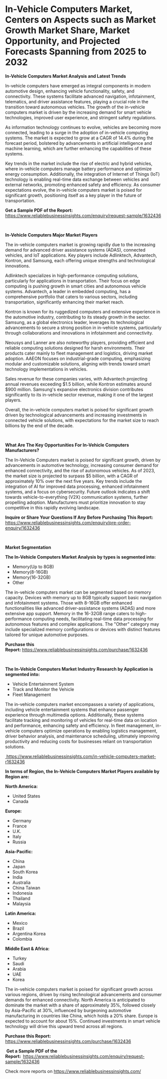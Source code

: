 <p><h1>In-Vehicle Computers Market, Centers on Aspects such as Market Growth Market Share, Market Opportunity, and Projected Forecasts Spanning from 2025 to 2032</h1></p><p><strong>In-Vehicle Computers Market Analysis and Latest Trends</strong></p>
<p><p>In-vehicle computers have emerged as integral components in modern automotive design, enhancing vehicle functionality, safety, and connectivity. These systems facilitate advanced navigation, infotainment, telematics, and driver assistance features, playing a crucial role in the transition toward autonomous vehicles. The growth of the in-vehicle computers market is driven by the increasing demand for smart vehicle technologies, improved user experience, and stringent safety regulations. </p><p>As information technology continues to evolve, vehicles are becoming more connected, leading to a surge in the adoption of in-vehicle computing systems. The market is expected to grow at a CAGR of 14.4% during the forecast period, bolstered by advancements in artificial intelligence and machine learning, which are further enhancing the capabilities of these systems.</p><p>Key trends in the market include the rise of electric and hybrid vehicles, where in-vehicle computers manage battery performance and optimize energy consumption. Additionally, the integration of Internet of Things (IoT) technology is enabling real-time data exchange between vehicles and external networks, promoting enhanced safety and efficiency. As consumer expectations evolve, the in-vehicle computers market is poised for significant growth, positioning itself as a key player in the future of transportation.</p></p>
<p><strong>Get a Sample PDF of the Report:&nbsp;</strong> <a href="https://www.reliablebusinessinsights.com/enquiry/request-sample/1632436?utm_campaign=3260&utm_medium=2&utm_source=Github&utm_content=ia&utm_term=29032025&utm_id=in-vehicle-computers">https://www.reliablebusinessinsights.com/enquiry/request-sample/1632436</a></p>
<p>&nbsp;</p>
<p><strong>In-Vehicle Computers Major Market Players</strong></p>
<p><p>The in-vehicle computers market is growing rapidly due to the increasing demand for advanced driver assistance systems (ADAS), connected vehicles, and IoT applications. Key players include Adlinktech, Advantech, Kontron, and Samsung, each offering unique strengths and technological innovations.</p><p>Adlinktech specializes in high-performance computing solutions, particularly for applications in transportation. Their focus on edge computing is pushing growth in smart cities and autonomous vehicle systems. Advantech, a leader in embedded computing, has a comprehensive portfolio that caters to various sectors, including transportation, significantly enhancing their market reach.</p><p>Kontron is known for its ruggedized computers and extensive experience in the automotive industry, contributing to its steady growth in the sector. Samsung, as a global electronics leader, leverages its technological advancements to secure a strong position in in-vehicle systems, particularly through collaborations and innovations in infotainment and connectivity.</p><p>Neousys and Lanner are also noteworthy players, providing efficient and reliable computing solutions designed for harsh environments. Their products cater mainly to fleet management and logistics, driving market adoption. AAEON focuses on industrial-grade computing, emphasizing modular and customizable solutions, aligning with trends toward smart technology implementations in vehicles.</p><p>Sales revenue for these companies varies, with Advantech projecting annual revenues exceeding $1.5 billion, while Kontron estimates around $900 million. Samsung's expansive electronics division contributes significantly to its in-vehicle sector revenue, making it one of the largest players.</p><p>Overall, the in-vehicle computers market is poised for significant growth driven by technological advancements and increasing investments in connected vehicle solutions, with expectations for the market size to reach billions by the end of the decade.</p></p>
<p>&nbsp;</p>
<p><strong>What Are The Key Opportunities For In-Vehicle Computers Manufacturers?</strong></p>
<p><p>The In-Vehicle Computers market is poised for significant growth, driven by advancements in automotive technology, increasing consumer demand for enhanced connectivity, and the rise of autonomous vehicles. As of 2023, the market size is projected to surpass $5 billion, with a CAGR of approximately 10% over the next five years. Key trends include the integration of AI for improved data processing, enhanced infotainment systems, and a focus on cybersecurity. Future outlook indicates a shift towards vehicle-to-everything (V2X) communication systems, further propelling adoption. Manufacturers must prioritize innovation to stay competitive in this rapidly evolving landscape.</p></p>
<p><strong>Inquire or Share Your Questions If Any Before Purchasing This Report:</strong> <a href="https://www.reliablebusinessinsights.com/enquiry/pre-order-enquiry/1632436?utm_campaign=3260&utm_medium=2&utm_source=Github&utm_content=ia&utm_term=29032025&utm_id=in-vehicle-computers">https://www.reliablebusinessinsights.com/enquiry/pre-order-enquiry/1632436</a></p>
<p>&nbsp;</p>
<p><strong>Market Segmentation</strong></p>
<p><strong>The In-Vehicle Computers Market Analysis by types is segmented into:</strong></p>
<p><ul><li>Memory(Up to 8GB)</li><li>Memory(8-16GB)</li><li>Memory(16-32GB)</li><li>Other</li></ul></p>
<p><p>The in-vehicle computers market can be segmented based on memory capacity. Devices with memory up to 8GB typically support basic navigation and infotainment systems. Those with 8-16GB offer enhanced functionalities like advanced driver-assistance systems (ADAS) and more extensive app support. Memory in the 16-32GB range caters to high-performance computing needs, facilitating real-time data processing for autonomous features and complex applications. The "Other" category may include specialized memory configurations or devices with distinct features tailored for unique automotive purposes.</p></p>
<p><strong>Purchase this Report:&nbsp;</strong><a href="https://www.reliablebusinessinsights.com/purchase/1632436?utm_campaign=3260&utm_medium=2&utm_source=Github&utm_content=ia&utm_term=29032025&utm_id=in-vehicle-computers">https://www.reliablebusinessinsights.com/purchase/1632436</a></p>
<p>&nbsp;</p>
<p><strong>The In-Vehicle Computers Market Industry Research by Application is segmented into:</strong></p>
<p><ul><li>Vehicle Entertainment System</li><li>Track and Monitor the Vehicle</li><li>Fleet Management</li></ul></p>
<p><p>The in-vehicle computers market encompasses a variety of applications, including vehicle entertainment systems that enhance passenger experience through multimedia options. Additionally, these systems facilitate tracking and monitoring of vehicles for real-time data on location and performance, enhancing safety and efficiency. In fleet management, in-vehicle computers optimize operations by enabling logistics management, driver behavior analysis, and maintenance scheduling, ultimately improving productivity and reducing costs for businesses reliant on transportation solutions.</p></p>
<p><a href="https://www.reliablebusinessinsights.com/in-vehicle-computers-market-r1632436?utm_campaign=3260&utm_medium=2&utm_source=Github&utm_content=ia&utm_term=29032025&utm_id=in-vehicle-computers">&nbsp;https://www.reliablebusinessinsights.com/in-vehicle-computers-market-r1632436</a></p>
<p><strong>In terms of Region, the In-Vehicle Computers Market Players available by Region are:</strong></p>
<p>
    <p> <strong> North America: </strong>
        <ul>
            <li>United States</li>
            <li>Canada</li>
        </ul>
        </p> 
    <p> <strong> Europe: </strong>
        <ul>
            <li>Germany</li>
            <li>France</li>
            <li>U.K.</li>
            <li>Italy</li>
            <li>Russia</li>
        </ul>
        </p> 
    <p> <strong> Asia-Pacific: </strong>
        <ul>
            <li>China</li>
            <li>Japan</li>
            <li>South Korea</li>
            <li>India</li>
            <li>Australia</li>
            <li>China Taiwan</li>
            <li>Indonesia</li>
            <li>Thailand</li>
            <li>Malaysia</li>
        </ul>
        </p> 
    <p> <strong> Latin America: </strong>
        <ul>
            <li>Mexico</li>
            <li>Brazil</li>
            <li>Argentina Korea</li>
            <li>Colombia</li>
        </ul>
        </p> 
    <p> <strong> Middle East & Africa: </strong>
        <ul>
            <li>Turkey</li>
            <li>Saudi</li>
            <li>Arabia</li>
            <li>UAE</li>
            <li>Korea</li>
        </ul>
    </p>
    </p>
<p><p>The in-vehicle computers market is poised for significant growth across various regions, driven by rising technological advancements and consumer demands for enhanced connectivity. North America is anticipated to dominate the market with a share of approximately 35%, followed closely by Asia-Pacific at 30%, influenced by burgeoning automotive manufacturing in countries like China, which holds a 20% share. Europe is expected to account for about 15%. Continued investments in smart vehicle technology will drive this upward trend across all regions.</p></p>
<p><strong>Purchase this Report: </strong><a href="https://www.reliablebusinessinsights.com/purchase/1632436?utm_campaign=3260&utm_medium=2&utm_source=Github&utm_content=ia&utm_term=29032025&utm_id=in-vehicle-computers">https://www.reliablebusinessinsights.com/purchase/1632436</a></p>
<p>&nbsp;<strong>Get a Sample PDF of the Report:&nbsp;&nbsp;</strong><a href="https://www.reliablebusinessinsights.com/enquiry/request-sample/1632436?utm_campaign=3260&utm_medium=2&utm_source=Github&utm_content=ia&utm_term=29032025&utm_id=in-vehicle-computers">https://www.reliablebusinessinsights.com/enquiry/request-sample/1632436</a></p>
<p><strong></strong></p>
<p>Check more reports on <a href="https://www.reliablebusinessinsights.com/?utm_campaign=3260&utm_medium=2&utm_source=Github&utm_content=ia&utm_term=29032025&utm_id=in-vehicle-computers">https://www.reliablebusinessinsights.com/</a></p>
